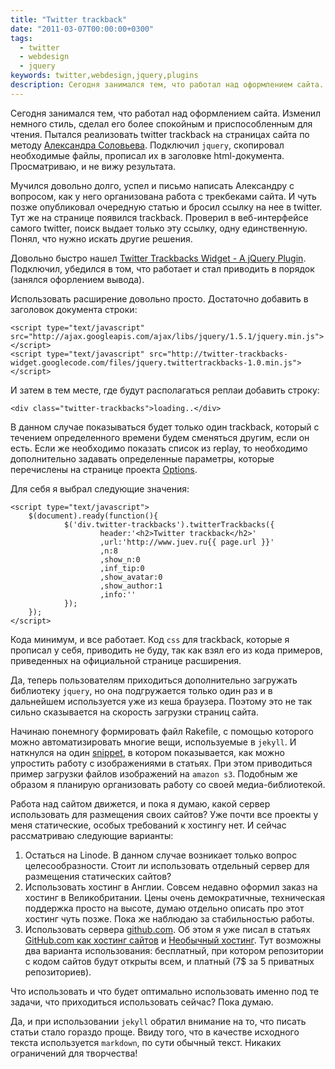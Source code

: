 ```yaml
---
title: "Twitter trackback"
date: "2011-03-07T00:00:00+0300"
tags:
  - twitter
  - webdesign
  - jquery
keywords: twitter,webdesign,jquery,plugins
description: Сегодня занимался тем, что работал над оформлением сайта. Изменил немного стиль, сделал его более спокойным и приспособленным для чтения. Пытался реализовать twitter trackback на страницах сайта по методу Александра Соловьева. Подключил jquery, скопировал необходимые файлы, прописал их в заголовке html-документа.
---
```

Сегодня занимался тем, что работал над оформлением сайта. Изменил немного стиль, сделал
его более спокойным и приспособленным для чтения. Пытался реализовать twitter trackback на
страницах сайта по методу [Александра Соловьева][1]. Подключил `jquery`, скопировал
необходимые файлы, прописал их в заголовке html-документа. Просматриваю, и не вижу
результата.

Мучился довольно долго, успел и письмо написать Александру с вопросом, как у него
организована работа с трекбеками сайта. И чуть позже опубликовал очередную статью и бросил
ссылку на нее в twitter. Тут же на странице появился trackback. Проверил в веб-интерфейсе
самого twitter, поиск выдает только эту ссылку, одну единственную. Понял, что нужно искать
другие решения.

Довольно быстро нашел [Twitter Trackbacks Widget - A jQuery Plugin][2]. Подключил,
убедился в том, что работает и стал приводить в порядок (занялся офорлением вывода).

Использовать расширение довольно просто. Достаточно добавить в заголовок документа строки:

    <script type="text/javascript" src="http://ajax.googleapis.com/ajax/libs/jquery/1.5.1/jquery.min.js"></script>
    <script type="text/javascript" src="http://twitter-trackbacks-widget.googlecode.com/files/jquery.twittertrackbacks-1.0.min.js"></script>

И затем в тем месте, где будут располагаться реплаи добавить строку:

    <div class="twitter-trackbacks">loading..</div>

В данном случае показываться будет только один trackback, который с течением определенного
времени будем сменяться другим, если он есть. Если же необходимо показать список из
replay, то необходимо дополнительно задавать определенные параметры, которые перечислены
на странице проекта [Options][3].

Для себя я выбрал следующие значения:

    <script type="text/javascript">
        $(document).ready(function(){
                $('div.twitter-trackbacks').twitterTrackbacks({
                        header:'<h2>Twitter trackback</h2>'
                        ,url:'http://www.juev.ru{{ page.url }}'
                        ,n:8
                        ,show_n:0
                        ,inf_tip:0
                        ,show_avatar:0
                        ,show_author:1
                        ,info:''
                });
        });
    </script>

Кода минимум, и все работает. Код `css` для trackback, которые я прописал у себя, приводить не буду, так как взял его из кода
примеров, приведенных на официальной странице расширения.

Да, теперь пользователям приходиться дополнительно загружать библиотеку `jquery`, но она подгружается только один раз и в
дальнейшем используется уже из кеша браузера. Поэтому это не так сильно сказывается на скорость загрузки страниц сайта.

Начинаю понемногу формировать файл Rakefile, с помощью которого можно автоматизировать многие вещи, используемые в `jekyll`. И
наткнулся на один [snippet][4], в котором показывается, как можно упростить работу с изображениями в статьях. При этом приводиться
пример загрузки файлов изображений на `amazon s3`. Подобным же образом я планирую организовать работу со своей медиа-библиотекой.

Работа над сайтом движется, и пока я думаю, какой сервер использовать для размещения своих сайтов? Уже почти все проекты у меня
статические, особых требований к хостингу нет. И сейчас рассматриваю следующие варианты:

1. Остаться на Linode. В данном случае возникает только вопрос целесообразности. Стоит ли
использовать отдельный сервер для размещения статических сайтов?
2. Использовать хостинг в Англии. Совсем недавно оформил заказ на хостинг в Великобритании. Цены очень демократичные,
техническая поддержка просто на высоте, думаю отдельно описать про этот хостинг чуть позже. Пока же наблюдаю за стабильностью
работы.
3. Использовать сервера [github.com](http://pages.github.com "GitHub Pages"). Об этом я уже писал в статьях
[GitHub.com как хостинг сайтов](/2010/10/17/github-com-kak-xosting-sajtov/ "GitHub.com как хостинг сайтов") и
[Необычный хостинг](/2010/11/04/neobychnyj-xosting/ "Необычный хостинг"). Тут возможны два варианта
использования: бесплатный, при котором репозитории с кодом сайтов будут открыты всем, и платный (7$ за 5 приватных
репозиториев). 

Что использовать и что будет оптимально использовать именно под те задачи, что приходиться использовать сейчас? Пока думаю.

Да, и при использовании `jekyll` обратил внимание на то, что писать статьи стало гораздо проще. Ввиду того, что в качестве
исходного текста используется `markdown`, по сути обычный текст. Никаких ограничений для творчества!

[1]: http://solovyov.net/blog/ "solovyov.net: blog in Russian"
[2]: http://www.moretechtips.net/2009/11/twitter-trackbacks-widget-jquery-plugin.html 
  "Twitter Trackbacks Widget"
[3]: http://code.google.com/p/twitter-trackbacks-widget/wiki/Options 
  "Options"
[4]:  https://gist.github.com/791030 
  "dirty hack of a rakefile I use to upload new images to cloudfront for jekyll blog posts"
